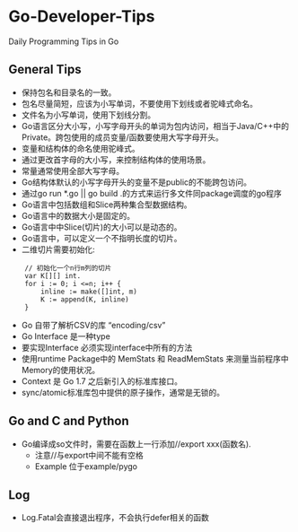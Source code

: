 # Go-Developer-Tips

Daily Programming Tips in Go

## General Tips

- 保持包名和目录名的一致。
- 包名尽量简短，应该为小写单词，不要使用下划线或者驼峰式命名。
- 文件名为小写单词，使用下划线分割。
- Go语言区分大小写，小写字母开头的单词为包内访问，相当于Java/C++中的Private。跨包使用的成员变量/函数要使用大写字母开头。
- 变量和结构体的命名使用驼峰式。
- 通过更改首字母的大小写，来控制结构体的使用场景。
- 常量通常使用全部大写字母。
- Go结构体默认的小写字母开头的变量不是public的不能跨包访问。
- 通过go run *.go || go build .的方式来运行多文件同package调度的go程序
- Go语言中包括数组和Slice两种集合型数据结构。
- Go语言中的数据大小是固定的。
- Go语言中中Slice(切片)的大小可以是动态的。
- Go语言中，可以定义一个不指明长度的切片。
- 二维切片需要初始化:

```2-D Slice init
    // 初始化一个n行m列的切片
    var K[][] int.
    for i := 0; i <=n; i++ {
        inline := make([]int, m)
        K := append(K, inline)
    }
```

- Go 自带了解析CSV的库 “encoding/csv”
- Go Interface 是一种type
- 要实现Interface 必须实现interface中所有的方法
- 使用runtime Package中的 MemStats 和 ReadMemStats 来测量当前程序中Memory的使用状况。
- Context 是 Go 1.7 之后新引入的标准库接口。
- sync/atomic标准库包中提供的原子操作，通常是无锁的。

## Go and C and Python

- Go编译成so文件时，需要在函数上一行添加//export xxx(函数名).
  - 注意//与export中间不能有空格
  - Example 位于example/pygo

## Log

- Log.Fatal会直接退出程序，不会执行defer相关的函数




